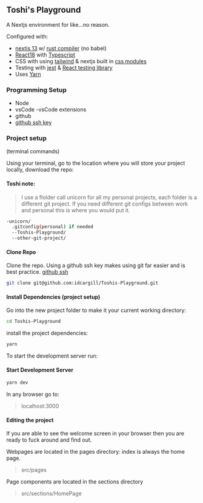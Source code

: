 ## Toshi's Playground

A Nextjs environment for like...no reason.

Configured with:
- [nextjs 13](https://nextjs.org/docs) w/ [rust compiler](https://nextjs.org/docs/advanced-features/compiler) (no babel)
- [React18](https://reactjs.org/blog/2022/03/29/react-v18.html) with [Typescript](https://www.typescriptlang.org/docs/handbook/react.html)
- CSS with using [tailwind](https://tailwindcss.com/) & nextjs built in [css modules](https://github.com/css-modules/css-modules)
- Testing with [jest](https://jestjs.io/) & [React testing library](https://testing-library.com/docs/react-testing-library/intro/)
- Uses [Yarn](https://yarnpkg.com/getting-started)


### Programming Setup

- Node
- vsCode
  -vsCode extensions
- github
- [github ssh key](https://docs.github.com/en/authentication/connecting-to-github-with-ssh/generating-a-new-ssh-key-and-adding-it-to-the-ssh-agent)

### Project setup
(terminal commands)

Using your terminal, go to the location where you will store your project locally, download the repo: 

#### Toshi note:

> I use a flolder call unicorn for all my personal projects, each folder is a different git project.
If you need different git configs between work and personal this is where you would put it. 

```bash
-unicorn/
  .gitconfig(personal) if needed
  --Toshis-Playground/
  --other-git-project/
```

#### Clone Repo
Clone the repo. Using a github ssh key makes using git far easier and is best practice. [github ssh](https://docs.github.com/en/authentication/connecting-to-github-with-ssh/generating-a-new-ssh-key-and-adding-it-to-the-ssh-agent)

```bash
git clone git@github.com:idcargill/Toshis-Playground.git
```


#### Install Dependencies (project setup)
Go into the new project folder to make it your current working directory:

```bash
cd Toshis-Playground
```

install the project dependencies:
```bash
yarn
```

To start the development server run:

#### Start Development Server
```bash
yarn dev
```

In any browser go to:
> localhost:3000



#### Editing the project

If you are able to see the welcome screen in your browser then you are ready to fuck around and find out.

Webpages are located in the pages directory: index is always the home page.
> src/pages

Page components are located in the sections directory
> src/sections/HomePage

